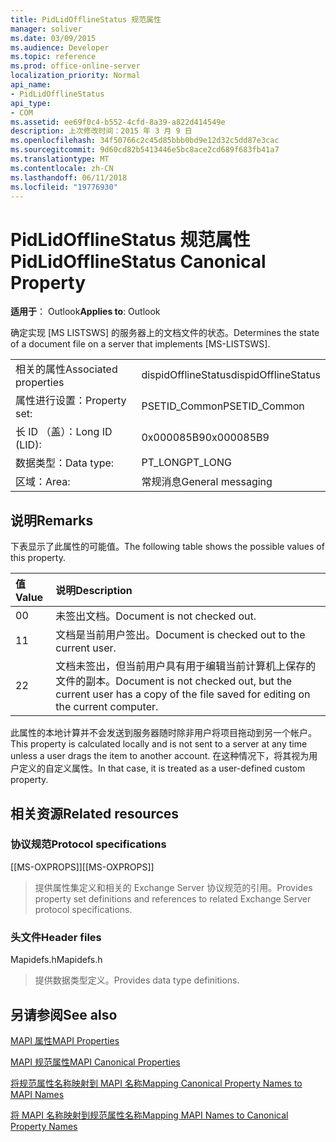 ```yaml
---
title: PidLidOfflineStatus 规范属性
manager: soliver
ms.date: 03/09/2015
ms.audience: Developer
ms.topic: reference
ms.prod: office-online-server
localization_priority: Normal
api_name:
- PidLidOfflineStatus
api_type:
- COM
ms.assetid: ee69f0c4-b552-4cfd-8a39-a822d414549e
description: 上次修改时间：2015 年 3 月 9 日
ms.openlocfilehash: 34f50766c2c45d85bbb0bd9e12d32c5dd87e3cac
ms.sourcegitcommit: 9d60cd82b5413446e5bc8ace2cd689f683fb41a7
ms.translationtype: MT
ms.contentlocale: zh-CN
ms.lasthandoff: 06/11/2018
ms.locfileid: "19776930"
---
```

# <a name="pidlidofflinestatus-canonical-property"></a><span data-ttu-id="8daa4-103">PidLidOfflineStatus 规范属性</span><span class="sxs-lookup"><span data-stu-id="8daa4-103">PidLidOfflineStatus Canonical Property</span></span>

  
  
<span data-ttu-id="8daa4-104">**适用于**： Outlook</span><span class="sxs-lookup"><span data-stu-id="8daa4-104">**Applies to**: Outlook</span></span> 
  
<span data-ttu-id="8daa4-105">确定实现 [MS LISTSWS] 的服务器上的文档文件的状态。</span><span class="sxs-lookup"><span data-stu-id="8daa4-105">Determines the state of a document file on a server that implements [MS-LISTSWS].</span></span>
  
|||
|:-----|:-----|
|<span data-ttu-id="8daa4-106">相关的属性</span><span class="sxs-lookup"><span data-stu-id="8daa4-106">Associated properties</span></span>  <br/> |<span data-ttu-id="8daa4-107">dispidOfflineStatus</span><span class="sxs-lookup"><span data-stu-id="8daa4-107">dispidOfflineStatus</span></span>  <br/> |
|<span data-ttu-id="8daa4-108">属性进行设置：</span><span class="sxs-lookup"><span data-stu-id="8daa4-108">Property set:</span></span>  <br/> |<span data-ttu-id="8daa4-109">PSETID_Common</span><span class="sxs-lookup"><span data-stu-id="8daa4-109">PSETID_Common</span></span>  <br/> |
|<span data-ttu-id="8daa4-110">长 ID （盖）：</span><span class="sxs-lookup"><span data-stu-id="8daa4-110">Long ID (LID):</span></span>  <br/> |<span data-ttu-id="8daa4-111">0x000085B9</span><span class="sxs-lookup"><span data-stu-id="8daa4-111">0x000085B9</span></span>  <br/> |
|<span data-ttu-id="8daa4-112">数据类型：</span><span class="sxs-lookup"><span data-stu-id="8daa4-112">Data type:</span></span>  <br/> |<span data-ttu-id="8daa4-113">PT_LONG</span><span class="sxs-lookup"><span data-stu-id="8daa4-113">PT_LONG</span></span>  <br/> |
|<span data-ttu-id="8daa4-114">区域：</span><span class="sxs-lookup"><span data-stu-id="8daa4-114">Area:</span></span>  <br/> |<span data-ttu-id="8daa4-115">常规消息</span><span class="sxs-lookup"><span data-stu-id="8daa4-115">General messaging</span></span>  <br/> |
   
## <a name="remarks"></a><span data-ttu-id="8daa4-116">说明</span><span class="sxs-lookup"><span data-stu-id="8daa4-116">Remarks</span></span>

<span data-ttu-id="8daa4-117">下表显示了此属性的可能值。</span><span class="sxs-lookup"><span data-stu-id="8daa4-117">The following table shows the possible values of this property.</span></span>
  
|<span data-ttu-id="8daa4-118">**值**</span><span class="sxs-lookup"><span data-stu-id="8daa4-118">**Value**</span></span>|<span data-ttu-id="8daa4-119">**说明**</span><span class="sxs-lookup"><span data-stu-id="8daa4-119">**Description**</span></span>|
|:-----|:-----|
|<span data-ttu-id="8daa4-120">0</span><span class="sxs-lookup"><span data-stu-id="8daa4-120">0</span></span>  <br/> |<span data-ttu-id="8daa4-121">未签出文档。</span><span class="sxs-lookup"><span data-stu-id="8daa4-121">Document is not checked out.</span></span>  <br/> |
|<span data-ttu-id="8daa4-122">1</span><span class="sxs-lookup"><span data-stu-id="8daa4-122">1</span></span>  <br/> |<span data-ttu-id="8daa4-123">文档是当前用户签出。</span><span class="sxs-lookup"><span data-stu-id="8daa4-123">Document is checked out to the current user.</span></span>  <br/> |
|<span data-ttu-id="8daa4-124">2</span><span class="sxs-lookup"><span data-stu-id="8daa4-124">2</span></span>  <br/> |<span data-ttu-id="8daa4-125">文档未签出，但当前用户具有用于编辑当前计算机上保存的文件的副本。</span><span class="sxs-lookup"><span data-stu-id="8daa4-125">Document is not checked out, but the current user has a copy of the file saved for editing on the current computer.</span></span>  <br/> |
   
<span data-ttu-id="8daa4-126">此属性的本地计算并不会发送到服务器随时除非用户将项目拖动到另一个帐户。</span><span class="sxs-lookup"><span data-stu-id="8daa4-126">This property is calculated locally and is not sent to a server at any time unless a user drags the item to another account.</span></span> <span data-ttu-id="8daa4-127">在这种情况下，将其视为用户定义的自定义属性。</span><span class="sxs-lookup"><span data-stu-id="8daa4-127">In that case, it is treated as a user-defined custom property.</span></span>
  
## <a name="related-resources"></a><span data-ttu-id="8daa4-128">相关资源</span><span class="sxs-lookup"><span data-stu-id="8daa4-128">Related resources</span></span>

### <a name="protocol-specifications"></a><span data-ttu-id="8daa4-129">协议规范</span><span class="sxs-lookup"><span data-stu-id="8daa4-129">Protocol specifications</span></span>

<span data-ttu-id="8daa4-130">[[MS-OXPROPS]]</span><span class="sxs-lookup"><span data-stu-id="8daa4-130">[[MS-OXPROPS]]</span></span> 
  
> <span data-ttu-id="8daa4-131">提供属性集定义和相关的 Exchange Server 协议规范的引用。</span><span class="sxs-lookup"><span data-stu-id="8daa4-131">Provides property set definitions and references to related Exchange Server protocol specifications.</span></span>
    
### <a name="header-files"></a><span data-ttu-id="8daa4-132">头文件</span><span class="sxs-lookup"><span data-stu-id="8daa4-132">Header files</span></span>

<span data-ttu-id="8daa4-133">Mapidefs.h</span><span class="sxs-lookup"><span data-stu-id="8daa4-133">Mapidefs.h</span></span>
  
> <span data-ttu-id="8daa4-134">提供数据类型定义。</span><span class="sxs-lookup"><span data-stu-id="8daa4-134">Provides data type definitions.</span></span>
    
## <a name="see-also"></a><span data-ttu-id="8daa4-135">另请参阅</span><span class="sxs-lookup"><span data-stu-id="8daa4-135">See also</span></span>



[<span data-ttu-id="8daa4-136">MAPI 属性</span><span class="sxs-lookup"><span data-stu-id="8daa4-136">MAPI Properties</span></span>](mapi-properties.md)
  
[<span data-ttu-id="8daa4-137">MAPI 规范属性</span><span class="sxs-lookup"><span data-stu-id="8daa4-137">MAPI Canonical Properties</span></span>](mapi-canonical-properties.md)
  
[<span data-ttu-id="8daa4-138">将规范属性名称映射到 MAPI 名称</span><span class="sxs-lookup"><span data-stu-id="8daa4-138">Mapping Canonical Property Names to MAPI Names</span></span>](mapping-canonical-property-names-to-mapi-names.md)
  
[<span data-ttu-id="8daa4-139">将 MAPI 名称映射到规范属性名称</span><span class="sxs-lookup"><span data-stu-id="8daa4-139">Mapping MAPI Names to Canonical Property Names</span></span>](mapping-mapi-names-to-canonical-property-names.md)

